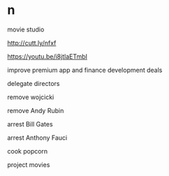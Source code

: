 # n
movie studio





http://cutt.ly/nfxf


https://youtu.be/i8jtlaETmbI



improve premium app and finance development deals



delegate directors



remove wojcicki



remove Andy Rubin




arrest Bill Gates



arrest Anthony Fauci



cook popcorn



project movies
